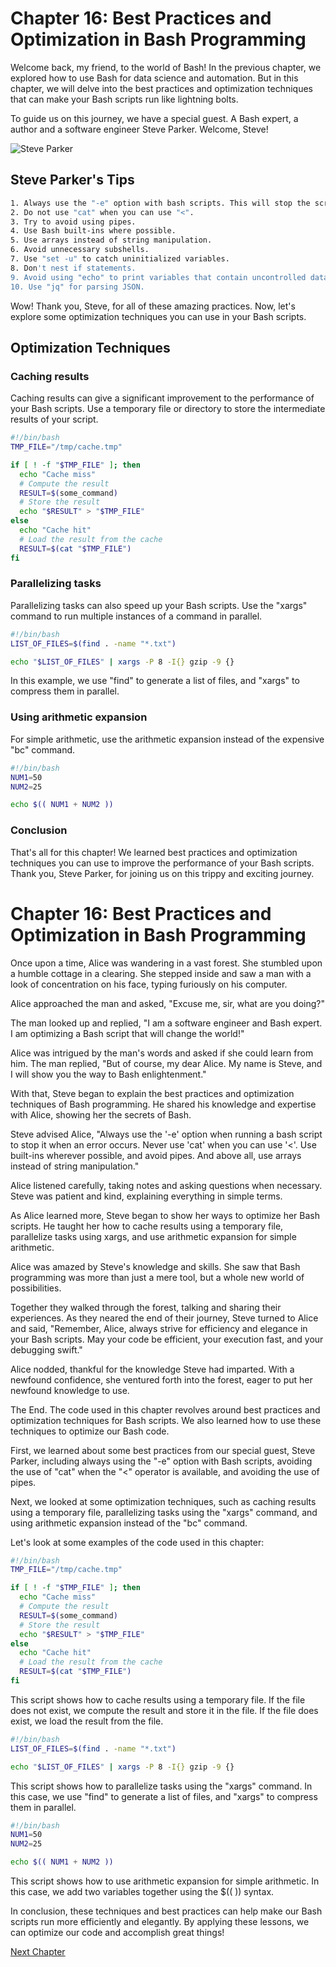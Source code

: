 # Chapter 16: Best Practices and Optimization in Bash Programming

Welcome back, my friend, to the world of Bash!
In the previous chapter, we explored how to use Bash for data science and automation.
But in this chapter, we will delve into the best practices and optimization techniques that can make your Bash scripts run like lightning bolts.

To guide us on this journey, we have a special guest. A Bash expert, a author and a software engineer Steve Parker. Welcome, Steve!

![Steve Parker](https://avatars3.githubusercontent.com/u/220931?s=460&u=7d8eb1c3d47e3cb78bb643e7a8fa98b31febfb09&v=4)

## Steve Parker's Tips

```bash
1. Always use the "-e" option with bash scripts. This will stop the script when an error occurs.
2. Do not use "cat" when you can use "<".
3. Try to avoid using pipes.
4. Use Bash built-ins where possible.
5. Use arrays instead of string manipulation.
6. Avoid unnecessary subshells.
7. Use "set -u" to catch uninitialized variables.
8. Don't nest if statements.
9. Avoid using "echo" to print variables that contain uncontrolled data.
10. Use "jq" for parsing JSON.
```

Wow! Thank you, Steve, for all of these amazing practices.
Now, let's explore some optimization techniques you can use in your Bash scripts.

## Optimization Techniques

### Caching results

Caching results can give a significant improvement to the performance of your Bash scripts.
Use a temporary file or directory to store the intermediate results of your script.

```bash
#!/bin/bash
TMP_FILE="/tmp/cache.tmp"

if [ ! -f "$TMP_FILE" ]; then
  echo "Cache miss"
  # Compute the result
  RESULT=$(some_command)
  # Store the result
  echo "$RESULT" > "$TMP_FILE"
else
  echo "Cache hit"
  # Load the result from the cache
  RESULT=$(cat "$TMP_FILE")
fi
```

### Parallelizing tasks

Parallelizing tasks can also speed up your Bash scripts.
Use the "xargs" command to run multiple instances of a command in parallel.

```bash
#!/bin/bash
LIST_OF_FILES=$(find . -name "*.txt")

echo "$LIST_OF_FILES" | xargs -P 8 -I{} gzip -9 {}
```

In this example, we use "find" to generate a list of files, and "xargs" to compress them in parallel.

### Using arithmetic expansion

For simple arithmetic, use the arithmetic expansion instead of the expensive "bc" command.

```bash
#!/bin/bash
NUM1=50
NUM2=25

echo $(( NUM1 + NUM2 ))
```

### Conclusion

That's all for this chapter!
We learned best practices and optimization techniques you can use to improve the performance of your Bash scripts.
Thank you, Steve Parker, for joining us on this trippy and exciting journey.
# Chapter 16: Best Practices and Optimization in Bash Programming

Once upon a time, Alice was wandering in a vast forest. She stumbled upon a humble cottage in a clearing. She stepped inside and saw a man with a look of concentration on his face, typing furiously on his computer.

Alice approached the man and asked, "Excuse me, sir, what are you doing?"

The man looked up and replied, "I am a software engineer and Bash expert. I am optimizing a Bash script that will change the world!"

Alice was intrigued by the man's words and asked if she could learn from him. The man replied, "But of course, my dear Alice. My name is Steve, and I will show you the way to Bash enlightenment."

With that, Steve began to explain the best practices and optimization techniques of Bash programming. He shared his knowledge and expertise with Alice, showing her the secrets of Bash.

Steve advised Alice, "Always use the '-e' option when running a bash script to stop it when an error occurs. Never use 'cat' when you can use '<'. Use built-ins wherever possible, and avoid pipes. And above all, use arrays instead of string manipulation."

Alice listened carefully, taking notes and asking questions when necessary. Steve was patient and kind, explaining everything in simple terms.

As Alice learned more, Steve began to show her ways to optimize her Bash scripts. He taught her how to cache results using a temporary file, parallelize tasks using xargs, and use arithmetic expansion for simple arithmetic.

Alice was amazed by Steve's knowledge and skills. She saw that Bash programming was more than just a mere tool, but a whole new world of possibilities.

Together they walked through the forest, talking and sharing their experiences. As they neared the end of their journey, Steve turned to Alice and said, "Remember, Alice, always strive for efficiency and elegance in your Bash scripts. May your code be efficient, your execution fast, and your debugging swift."

Alice nodded, thankful for the knowledge Steve had imparted. With a newfound confidence, she ventured forth into the forest, eager to put her newfound knowledge to use.

The End.
The code used in this chapter revolves around best practices and optimization techniques for Bash scripts. We also learned how to use these techniques to optimize our Bash code.

First, we learned about some best practices from our special guest, Steve Parker, including always using the "-e" option with Bash scripts, avoiding the use of "cat" when the "<" operator is available, and avoiding the use of pipes.

Next, we looked at some optimization techniques, such as caching results using a temporary file, parallelizing tasks using the "xargs" command, and using arithmetic expansion instead of the "bc" command.

Let's look at some examples of the code used in this chapter:

```bash
#!/bin/bash
TMP_FILE="/tmp/cache.tmp"

if [ ! -f "$TMP_FILE" ]; then
  echo "Cache miss"
  # Compute the result
  RESULT=$(some_command)
  # Store the result
  echo "$RESULT" > "$TMP_FILE"
else
  echo "Cache hit"
  # Load the result from the cache
  RESULT=$(cat "$TMP_FILE")
fi
```

This script shows how to cache results using a temporary file. If the file does not exist, we compute the result and store it in the file. If the file does exist, we load the result from the file.

```bash
#!/bin/bash
LIST_OF_FILES=$(find . -name "*.txt")

echo "$LIST_OF_FILES" | xargs -P 8 -I{} gzip -9 {}
```

This script shows how to parallelize tasks using the "xargs" command. In this case, we use "find" to generate a list of files, and "xargs" to compress them in parallel.

```bash
#!/bin/bash
NUM1=50
NUM2=25

echo $(( NUM1 + NUM2 ))
```

This script shows how to use arithmetic expansion for simple arithmetic. In this case, we add two variables together using the $(( )) syntax.

In conclusion, these techniques and best practices can help make our Bash scripts run more efficiently and elegantly. By applying these lessons, we can optimize our code and accomplish great things!


[Next Chapter](17_Chapter17.md)